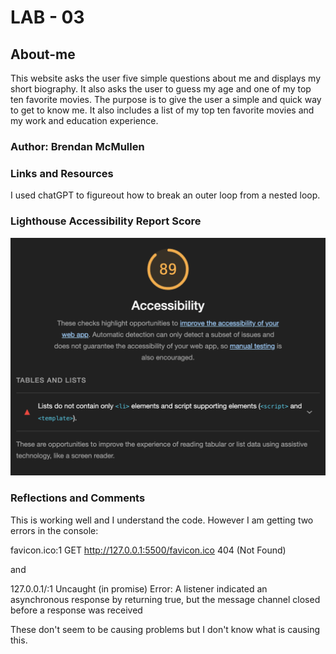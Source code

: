 # LAB - 03

## About-me

This website asks the user five simple questions about me and displays my short biography. It also asks the user to guess my age and one of my top ten favorite movies. The purpose is to give the user a simple and quick way to get to know me. It also includes a list of my top ten favorite movies and my work and education experience.

### Author: Brendan McMullen

### Links and Resources

I used chatGPT to figureout how to break an outer loop from a nested loop.

### Lighthouse Accessibility Report Score

![Lighthouse Report](img/LightHouse.png)

### Reflections and Comments

This is working well and I understand the code. However I am getting two errors in the console: 

favicon.ico:1 GET http://127.0.0.1:5500/favicon.ico 404 (Not Found)

and 

127.0.0.1/:1 Uncaught (in promise) Error: A listener indicated an asynchronous response by returning true, but the message channel closed before a response was received

These don't seem to be causing problems but I don't know what is causing this.